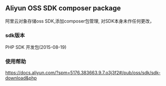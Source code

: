 ## Aliyun OSS SDK composer package

阿里云对象存储oss SDK,添加composer包管理,
对SDK本身未作任何更改，

### sdk版本

PHP SDK 开发包(2015-08-19)

### 使用帮助

https://docs.aliyun.com/?spm=5176.383663.9.7.o3j3f2#/pub/oss/sdk/sdk-download&php